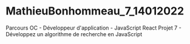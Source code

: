 # MathieuBonhommeau_7_14012022
Parcours OC - Développeur d'application - JavaScript React
Projet 7 - Développez un algorithme de recherche en JavaScript
